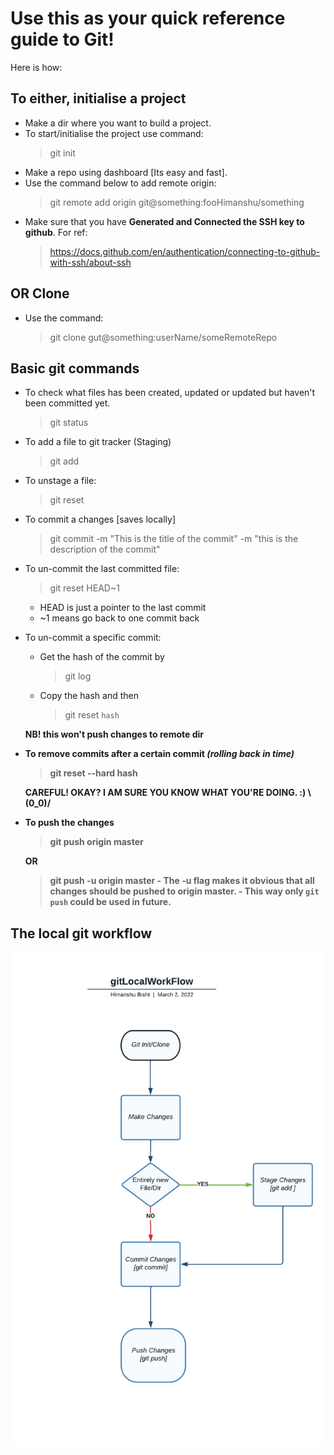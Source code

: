 # Use this as your quick reference guide to Git!
Here is how:

## To either, initialise a project
- Make a dir where you want to build a project.
- To start/initialise the project use command: <br>
	> git init
- Make a repo using dashboard [Its easy and fast].
- Use the command below to add remote origin: <br>
	> git remote add origin git@something:fooHimanshu/something
- Make sure that you have <b>Generated and Connected the SSH key to github</b>. For ref: <br>
	> https://docs.github.com/en/authentication/connecting-to-github-with-ssh/about-ssh

## OR Clone
- Use the command: <br>
	> git clone gut@something:userName/someRemoteRepo

## Basic git commands
- To check what files has been created, updated or updated but haven't been committed yet.
	> git status

- To add a file to git tracker (Staging)
	> git add <file name>

- To unstage a file:
	> git reset <file name>

- To commit a changes [saves locally]
	> git commit -m "This is the title of the commit" -m "this is the description of the commit"

- To un-commit the last committed file:
	> git reset HEAD~1
	- HEAD is just a pointer to the last commit
	- ~1 means go back to one commit back

- To un-commit a specific commit:
  - Get the hash of the commit by
    > git log

  - Copy the hash and then
    > git reset `hash`

  <b>NB! this won't push changes to remote dir</b>

- <b> To remove commits after a certain commit <i>(rolling back in time)</i> <b>
  > git reset --hard hash

  <b> CAREFUL! OKAY? I AM SURE YOU KNOW WHAT YOU'RE DOING. :)  \\__(0_0)__/</b>

- To push the changes
	> git push origin master <br>

  <b>OR<b> <br>

  	> git push -u origin master
  		- The -u flag makes it obvious that all changes should be pushed to origin master.
  		- This way only ``git push`` could be used in future.

## The local git workflow
![](/static/img/gitLocalWorkFlow.png)
